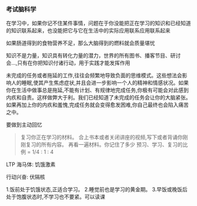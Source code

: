 ### 考试脑科学

在学习中，如果你记不住某件事情，问题在于你没能把正在学习的知识和已经知道的知识联系起来，也没能把它与它在生活中的实际应用联系应用联系起来

如果肠道得到的食物营养不足，那么大脑得到的燃料就会质量堪忧

知识不是力量，知识具有转化力量的潜力，世界的所有图书、播客节目、研讨会...,只有在你把知识付诸行动，用于实践才能发挥作用

未完成的任务或者拖延的工作,往往会频繁地导致负面的思维模式。这些想法会影响人的睡眠,使其产生焦虑症状,并且会进一步影响一个人的精神和情感状况。如果你在生活中做事总是拖延,不能有计划、有规律地完成任务,你极有可能会对此感到内疚和自责。这样做弊大于利。我们已经知道了未完成的任务会让你的大脑紧张。如果再加上你的内疚和羞愧,完成任务就会变得愈发困难,你自己最终也会陷入痛苦之中。

要做到主动回忆

> 复习你正在学习的材料。
> 合上书本或者关闭讲座的视频,写下或者背诵你刚刚复习的所有内容。
> 再看一遍材料。你记住了多少
> 预习、学习、复习的比例 = 1/4 : 1 : 4

LTP 海马体: 饥饿激素

行动兴奋: 伏隔核

1.饭前处于饥饿状态,正适合学习。
2.睡觉前也是学习的黄金期。
3.早饭或晚饭后处于饱腹状态时,不学习也不要紧。可以读课